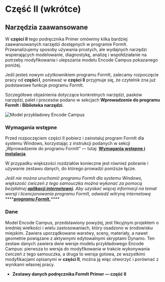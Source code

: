 # Część II \(wkrótce\)

## Narzędzia zaawansowane

W **części II** tego podręcznika Primer omówimy kilka bardziej zaawansowanych narzędzi dostępnych w programie FormIt. Przeanalizujemy sposoby używania prostych, ale wydajnych narzędzi wspierających modelowanie, diagnostykę, analizę i współdziałanie na potrzeby modyfikowania i ulepszania modelu Encode Campus pokazanego poniżej.

Jeśli jesteś nowym użytkownikiem programu FormIt, zalecamy rozpoczęcie pracy od **części I**, ponieważ w **części II** przyjmuje się, że czytelnik zna już podstawowe funkcje programu FormIt.

Szczegółowe objaśnienia dotyczące konkretnych narzędzi, pasków narzędzi, palet i procesów podano w sekcjach **Wprowadzenie do programu FormIt** i **Biblioteka narzędzi**.

![Model przykładowy Encode Campus](../.gitbook/assets/encode-campus-sample-model-intro-image.png)

### Wymagania wstępne

Przed rozpoczęciem części II pobierz i zainstaluj program FormIt dla systemu Windows, korzystając z instrukcji podanych w sekcji „Wprowadzenie do programu FormIt” — tutaj: [**Wymagania wstępne i instalacja**](../formit-introduction/prerequisites-and-installation.md).

W przypadku większości rozdziałów konieczne jest również pobranie i używanie zestawu danych, do którego prowadzi poniższe łącze.

_Jeśli nie można uruchomić programu FormIt dla systemu Windows, większość ćwiczeń z tego samouczka można wykonać za pomocą bezpłatnej_ [_**aplikacji internetowej**_](https://formit.autodesk.com/app)_**.** Aby uzyskać więcej informacji na temat wersji i licencjonowania programu FormIt, odwiedź witrynę internetową_ ****[_**programu FormIt.**_](https://formit.autodesk.com)_\*\*\*\*_

### Dane

Model Encode Campus, przedstawiony powyżej, jest fikcyjnym projektem o średniej wielkości i wielu zastosowaniach, który osadzono w środowisku miejskim. Zawiera uporządkowane warstwy, sceny, materiały, a nawet geometrie powiązane z aktywnymi edytowalnymi skryptami Dynamo. Ten zestaw danych zawiera dwie wersje modelu przykładowego Encode Campus: pierwsza to wersja do modyfikowania w trakcie wykonywania ćwiczeń z tego samouczka, a druga to wersja gotowa, ze wszystkimi modyfikacjami opisanymi w **części II**, można ją więc otworzyć i porównać z wynikami własnej pracy.

* **Zestawy danych podręcznika FormIt Primer — część II**

